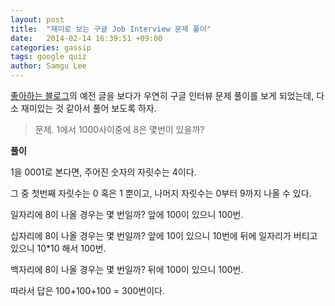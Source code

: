 ```yaml
---
layout: post
title:  "재미로 보는 구글 Job Interview 문제 풀이"
date:   2014-02-14 16:39:51 +09:00
categories: gassip
tags: google quiz
author: Samgu Lee
---
```

[좋아하는 블로그](https://comeddy.wordpress.com/2012/12/25/google-job-interview-q-1에서-1000사이중에-8은-몇번이-있을까/ "COM+EDDY'S BLOG")의 예전 글을 보다가 우연히 구글 인터뷰 문제 풀이를 보게 되었는데, 다소 재미있는 것 같아서 풀어 보도록 하자.

> 문제. 1에서 1000사이중에 8은 몇번이 있을까?

**풀이**

1을 0001로 본다면, 주어진 숫자의 자릿수는 4이다.

그 중 첫번째 자릿수는 0 혹은 1 뿐이고, 나머지 자릿수는 0부터 9까지 나올 수 있다.

일자리에 8이 나올 경우는 몇 번일까? 앞에 100이 있으니 100번.

십자리에 8이 나올 경우는 몇 번일까? 앞에 10이 있으니 10번에 뒤에 일자리가 버티고 있으니 10*10 해서 100번.

백자리에 8이 나올 경우는 몇 번일까? 뒤에 100이 있으니 100번.

따라서 답은 100+100+100 = 300번이다.

